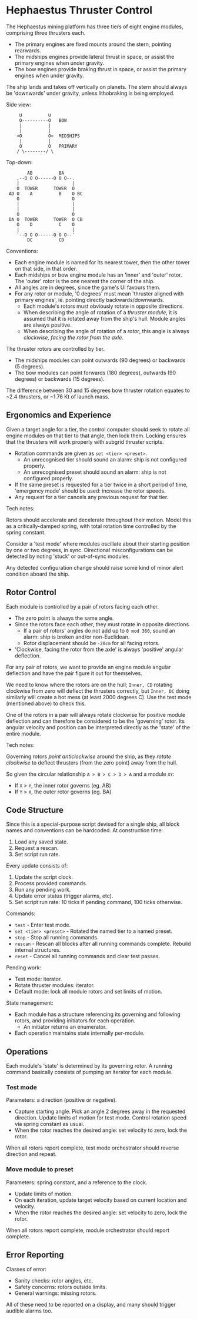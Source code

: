 ﻿# Hephaestus Thruster Control

The Hephaestus mining platform has three tiers of eight engine modules, comprising three thrusters each.
* The primary engines are fixed mounts around the stern, pointing rearwards.
* The midships engines provide lateral thrust in space, or assist the primary engines when under gravity.
* The bow engines provide braking thrust in space, or assist the primary engines when under gravity.

The ship lands and takes off vertically on planets. The stern should always be 'downwards' under gravity,
unless lithobraking is being employed.

Side view:
```
     U          U
     O----------O   BOW
     |          |
     |          |
    >O          O<  MIDSHIPS
     |          |
     O          O   PRIMARY
    / \--------/ \
```

Top-down:
```
        AB          BA
    ,--O O O------O O O--.
    |                    |
    O  TOWER      TOWER  O
 AD O    A          B    O BC
    O                    O
    |                    |
    |                    |
    O                    O
 DA O  TOWER      TOWER  O CB
    O    D          C    O
    |                    |
    `--O O O------O O O--'
        DC          CD
```

Conventions:
* Each engine module is named for its nearest tower, then the other tower on that side, in that order.
* Each midships or bow engine module has an 'inner' and 'outer' rotor. The 'outer' rotor is the one nearest
  the corner of the ship.
* All angles are in degrees, since the game's UI favours them.
* For any rotor or module, '0 degrees' must mean 'thruster aligned with primary engines', ie. pointing directly
  backwards/downwards.
  * Each module's rotors must obviously rotate in opposite directions.
  * When describing the angle of rotation of a *thruster module*, it is assumed that it is rotated away from
    the ship's hull. Module angles are always positive.
  * When describing the angle of rotation of a *rotor*, this angle is always *clockwise, facing the rotor
    from the axle*.

The thruster rotors are controlled by tier.
* The midships modules can point outwards (90 degrees) or backwards (5 degrees).
* The bow modules can point forwards (180 degrees), outwards (90 degrees) or backwards (15 degrees).

The difference between 30 and 15 degrees bow thruster rotation equates to ~2.4 thrusters, or ~1.76 Kt of launch
mass.

## Ergonomics and Experience

Given a target angle for a tier, the control computer should seek to rotate all engine modules on that tier to
that angle, then lock them. Locking ensures that the thrusters will work properly with subgrid thruster scripts.

* Rotation commands are given as `set <tier> <preset>`.
  * An unrecognised tier should sound an alarm: ship is not configured properly.
  * An unrecognised preset should sound an alarm: ship is not configured properly.
* If the same preset is requested for a tier twice in a short period of time, 'emergency mode' should be used:
  increase the rotor speeds.
* Any request for a tier cancels any previous request for that tier.

Tech notes:

Rotors should accelerate and decelerate throughout their motion. Model this as a critically-damped spring, with
total rotation time controlled by the spring constant.

Consider a 'test mode' where modules oscillate about their starting position by one or two degrees, in sync.
Directional misconfigurations can be detected by noting 'stuck' or out-of-sync modules.

Any detected configuration change should raise some kind of minor alert condition aboard the ship.

## Rotor Control

Each module is controlled by a pair of rotors facing each other.
* The zero point is always the same angle.
* Since the rotors face each other, they must rotate in opposite directions.
  * If a pair of rotors' angles do not add up to `0 mod 360`, sound an alarm: ship is broken and/or non-Euclidean.
  * Rotor displacement should be `-20cm` for all facing rotors.
* 'Clockwise, facing the rotor from the axle' is always 'positive' angular deflection.

For any pair of rotors, we want to provide an engine module angular deflection and have the pair figure it out
for themselves.

We need to know where the rotors are on the hull; `Inner, CD` rotating clockwise from zero will deflect the
thrusters correctly, but `Inner, DC` doing similarly will create a hot mess (at least 2000 degrees C). Use the test
mode (mentioned above) to check this.

One of the rotors in a pair will always rotate clockwise for positive module deflection and can therefore be
considered to be the 'governing' rotor. Its angular velocity and position can be interpreted directly as the 'state'
of the entire module.

Tech notes:

Governing rotors *point anticlockwise* around the ship, as they *rotate clockwise* to deflect thrusters (from the
zero point) away from the hull.

So given the circular relationship `A > B > C > D > A` and a module `XY`:
* If `X` > `Y`, the inner rotor governs (eg. AB)
* If `Y` > `X`, the outer rotor governs (eg. BA)

## Code Structure

Since this is a special-purpose script devised for a single ship, all block names and conventions can be hardcoded.
At construction time:
1. Load any saved state.
2. Request a rescan.
3. Set script run rate.

Every update consists of:
1. Update the script clock.
2. Process provided commands.
3. Run any pending work.
4. Update error status (trigger alarms, etc).
5. Set script run rate: 10 ticks if pending command, 100 ticks otherwise.

Commands:
* `test` - Enter test mode.
* `set <tier> <preset>` - Rotated the named tier to a named preset.
* `stop` - Stop all running commands.
* `rescan` - Rescan all blocks after all running commands complete. Rebuild internal structures.
* `reset` - Cancel all running commands and clear test passes.

Pending work:
* Test mode: iterator.
* Rotate thruster modules: iterator.
* Default mode: lock all module rotors and set limits of motion.

State management:
* Each module has a structure referencing its governing and following rotors, and providing initiators for each
  operation.
  * An initiator returns an enumerator.
* Each operation maintains state internally per-module.

## Operations

Each module's 'state' is determined by its governing rotor. A running command basically consists of pumping an iterator
for each module.

### Test mode

Parameters: a direction (positive or negative).

* Capture starting angle. Pick an angle 2 degrees away in the requested direction. Update limits of motion for test mode.
  Control rotation speed via spring constant as usual.
* When the rotor reaches the desired angle: set velocity to zero, lock the rotor.

When all rotors report complete, test mode orchestrator should reverse direction and repeat.

### Move module to preset

Parameters: spring constant, and a reference to the clock.

* Update limits of motion.
* On each iteration, update target velocity based on current location and velocity.
* When the rotor reaches the desired angle: set velocity to zero, lock the rotor.

When all rotors report complete, module orchestrator should report complete.

## Error Reporting

Classes of error:
* Sanity checks: rotor angles, etc.
* Safety concerns: rotors outside limits.
* General warnings: missing rotors.

All of these need to be reported on a display, and many should trigger audible alarms too.
